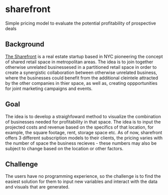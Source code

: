 # sharefront
Simple pricing model to evaluate the potential profitability of prospective deals 


## Background
[The Sharefront](https://thesharefront.com/) is a real estate startup based in NYC pioneering the concept of shared retail space in metropolitan areas. The idea is to join together otherwise unrelated businessesed in a partitioned retail space in order to create a synergistic collaboration between otherwise unrelated business, where the businesses could benefit from the additional cleintele attracted by the other companies in thier space, as well as, creating oppportunities for joint marketing campaigns and events.  

## Goal
The idea is to develop a straighfoward method to visualize the combination of businesses needed for profitability in that space. The idea is to input the projected costs and revenue based on the specifics of that location, for example, the square footage, rent, storage space etc. As of now, sharefront offers 3 different subscription models to their clients, the pricing varies with the number of space the business recieves - these numbers may also be subject to change based on the location or other factors. 

## Challenge
The users have no programming experience, so the challenge is to find the easiest solution for them to input new variables and interact with the data and visuals that are generated. 
